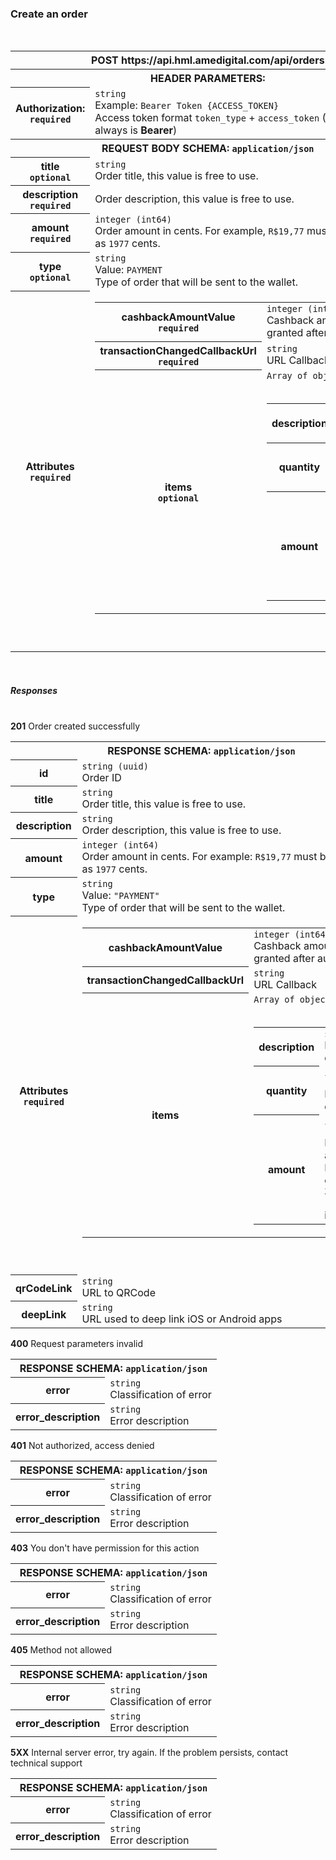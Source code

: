 <section id="criandoOrdem">
  <h3>Create an order</h3>
  <br />
  <div class="table-responsive">
    <table class="table table-bordered">
      <tbody>
        <tr>
          <th class="table-active text-center bg-light" colspan="2">
            <span class="badge badge-primary">POST</span>
            https://api.hml.amedigital.com/api/orders
          </th>
        </tr>
        <tr class="striped">
          <th class="table-active" colspan="2">
            HEADER PARAMETERS:
          </th>
        </tr>
        <tr>
          <th>
            Authorization:
            <br />
            <code>required</code>
          </th>
          <td>
            <code>string</code>
            <br />
            Example: <code>Bearer Token {ACCESS_TOKEN}</code>
            <br />
            Access token format <code>token_type</code> +
            <code>access_token</code> (Token type always is
            <b>Bearer</b>)
          </td>
        </tr>
        <tr>
          <th class="table-active" colspan="2">
            REQUEST BODY SCHEMA:
            <code>application/json</code>
          </th>
        </tr>
        <tr>
          <th>
            title
            <br />
            <code>optional</code>
          </th>
          <td>
            <code>string</code>
            <br />
            Order title, this value is free to use.
          </td>
        </tr>
        <tr>
          <th>
            description
            <br />
            <code>required</code>
          </th>
          <td>
            Order description, this value is free to use.
          </td>
        </tr>
        <tr>
          <th>
            amount
            <br />
            <code>required</code>
          </th>
          <td>
            <code>integer (int64)</code>
            <br />
            Order amount in cents. For example,
            <code>R$19,77</code> must be expressed as
            <code>1977</code> cents.
          </td>
        </tr>
        <tr>
          <th>
            type
            <br />
            <code>optional</code>
          </th>
          <td>
            <code>string</code>
            <br />
            Value: <code>PAYMENT</code> <br />
            Type of order that will be sent to the wallet.
          </td>
        </tr>
        <tr>
          <th>
            Attributes
            <br />
            <code>required</code>
          </th>
          <td>
            <table class="table table-bordered">
              <tbody>
                <tr>
                  <th>
                    cashbackAmountValue
                    <br />
                    <code>required</code>
                  </th>
                  <td>
                    <code>integer (int64)</code>
                    <br />
                    Cashback amount to be granted after
                    authorization
                  </td>
                </tr>
                <tr>
                  <th>
                    transactionChangedCallbackUrl
                    <br />
                    <code>required</code>
                  </th>
                  <td>
                    <code>string </code>
                    <br />URL Callback
                  </td>
                </tr>
                <tr>
                  <th>
                    items
                    <br />
                    <code>optional</code>
                  </th>
                  <td>
                    <code>Array of objects (item)</code>
                    <br />
                    <br />
                    <table class="table table-bordered">
                      <tbody>
                        <tr>
                          <th>description</th>
                          <td>
                            <code>string</code>
                            <br />Item description
                          </td>
                        </tr>
                        <tr>
                          <th>quantity</th>
                          <td>
                            <code>integer (int64)</code>
                            <br />Item quantity
                          </td>
                        </tr>
                        <tr>
                          <th>amount</th>
                          <td>
                            <code>integer (int64)</code>
                            <br />Item amount. For example:
                            <code>3294</code> (R$32,94 in cents)
                          </td>
                        </tr>
                      </tbody>
                    </table>
                  </td>
                </tr>
              </tbody>
            </table>
            <br />
            <br />
          </td>
        </tr>
      </tbody>
    </table>
  </div>
  <br />
  <h5>Responses</h5>
  <br />
  <div class="acoordion" id="accordionExample">
    <div class="card">
      <div class="card-header bg-ame-success text-success" id="heading200Create" data-toggle="collapse"
        data-target="#collapse200Create" aria-expanded="true" aria-controls="collapse200Create">
        <b>201</b> Order created successfully
      </div>
      <div id="collapse200Create" class="collapse show" aria-labelledby="heading200Create">
        <div class="card-body">
          <div class="table-responsive">
            <table class="table table-bordered">
              <tbody>
                <tr>
                  <th class="table-active" colspan="2">
                    RESPONSE SCHEMA: <code>application/json</code>
                  </th>
                </tr>
                <tr>
                  <th>id</th>
                  <td>
                    <code>string (uuid)</code>
                    <br />
                    Order ID
                  </td>
                </tr>
                <tr>
                  <th>title</th>
                  <td>
                    <code>string</code>
                    <br />
                    Order title, this value is free to use.
                  </td>
                </tr>
                <tr>
                  <th>description</th>
                  <td>
                    <code>string</code>
                    <br />
                    Order description, this value is free to use.
                  </td>
                </tr>
                <tr>
                  <th>amount</th>
                  <td>
                    <code>integer (int64)</code>
                    <br />
                    Order amount in cents. For example:
                    <code>R$19,77</code> must be expressed as
                    <code>1977</code>
                    cents.
                  </td>
                </tr>
                <tr>
                  <th>type</th>
                  <td>
                    <code>string</code>
                    <br />
                    Value: <code>"PAYMENT"</code> <br />
                    Type of order that will be sent to the wallet.
                  </td>
                </tr>
                <tr>
                  <th>
                    Attributes
                    <br />
                    <code>required</code>
                  </th>
                  <td>
                    <table class="table table-bordered">
                      <tbody>
                        <tr>
                          <th>
                            cashbackAmountValue
                            <br />
                          </th>
                          <td>
                            <code>integer (int64)</code>
                            <br />
                            Cashback amount to be granted after
                            authorization
                          </td>
                        </tr>
                        <tr>
                          <th>
                            transactionChangedCallbackUrl
                            <br />
                          </th>
                          <td>
                            <code>string </code>
                            <br />URL Callback
                          </td>
                        </tr>
                        <tr>
                          <th>
                            items
                            <br />
                          </th>
                          <td>
                            <code>Array of objects (item)</code>
                            <br />
                            <br />
                            <table class="table table-bordered">
                              <tbody>
                                <tr>
                                  <th>description</th>
                                  <td>
                                    <code>string</code>
                                    <br />Item description
                                  </td>
                                </tr>
                                <tr>
                                  <th>quantity</th>
                                  <td>
                                    <code>integer (int64)</code>
                                    <br />Item quantity
                                  </td>
                                </tr>
                                <tr>
                                  <th>amount</th>
                                  <td>
                                    <code>integer (int64)</code>
                                    <br />Item amount. For
                                    example: <code>3294</code>
                                    (R$32,94 in cents)
                                  </td>
                                </tr>
                              </tbody>
                            </table>
                          </td>
                        </tr>
                      </tbody>
                    </table>
                    <br />
                    <br />
                  </td>
                </tr>
                <tr>
                  <th>qrCodeLink</th>
                  <td>
                    <code>string</code>
                    <br />
                    URL to QRCode
                  </td>
                </tr>
                <tr>
                  <th>deepLink</th>
                  <td>
                    <code>string</code>
                    <br />
                    URL used to deep link iOS or Android apps
                  </td>
                </tr>
              </tbody>
            </table>
          </div>
        </div>
      </div>
    </div>
    <div class="card">
      <div class="card-header bg-ame-danger text-danger" id="heading400Create" data-toggle="collapse"
        data-target="#collapse400Create" aria-expanded="true" aria-controls="collapse400Create">
        <b>400</b> Request parameters invalid
      </div>
      <div id="collapse400Create" class="collapse show" aria-labelledby="heading400Create">
        <div class="card-body">
          <div class="table-responsive">
            <table class="table table-bordered">
              <tbody>
                <tr>
                  <th class="table-active" colspan="2">
                    RESPONSE SCHEMA: <code>application/json</code>
                  </th>
                </tr>
                <tr>
                  <th>error</th>
                  <td>
                    <code>string</code>
                    <br />
                    Classification of error
                  </td>
                </tr>
                <tr>
                  <th>error_description</th>
                  <td>
                    <code>string</code>
                    <br />
                    Error description
                  </td>
                </tr>
              </tbody>
            </table>
          </div>
        </div>
      </div>
    </div>
    <div class="card">
      <div class="card-header bg-ame-danger text-danger" id="heading401Create" data-toggle="collapse"
        data-target="#collapse401Create" aria-expanded="true" aria-controls="collapse401Create">
        <b>401</b> Not authorized, access denied
      </div>
      <div id="collapse401Create" class="collapse show" aria-labelledby="heading401Create">
        <div class="card-body">
          <div class="table-responsive">
            <table class="table table-bordered">
              <tbody>
                <tr>
                  <th class="table-active" colspan="2">
                    RESPONSE SCHEMA: <code>application/json</code>
                  </th>
                </tr>
                <tr>
                  <th>error</th>
                  <td>
                    <code>string</code>
                    <br />
                    Classification of error
                  </td>
                </tr>
                <tr>
                  <th>error_description</th>
                  <td>
                    <code>string</code>
                    <br />
                    Error description
                  </td>
                </tr>
              </tbody>
            </table>
          </div>
        </div>
      </div>
    </div>
    <div class="card">
      <div class="card-header bg-ame-danger text-danger" id="heading403Create" data-toggle="collapse"
        data-target="#collapse403Create" aria-expanded="true" aria-controls="collapse403Create">
        <b>403</b> You don't have permission for this action
      </div>
      <div id="collapse403Create" class="collapse show" aria-labelledby="heading403Create">
        <div class="card-body">
          <div class="table-responsive">
            <table class="table table-bordered">
              <tbody>
                <tr>
                  <th class="table-active" colspan="2">
                    RESPONSE SCHEMA: <code>application/json</code>
                  </th>
                </tr>
                <tr>
                  <th>error</th>
                  <td>
                    <code>string</code>
                    <br />
                    Classification of error
                  </td>
                </tr>
                <tr>
                  <th>error_description</th>
                  <td>
                    <code>string</code>
                    <br />
                    Error description
                  </td>
                </tr>
              </tbody>
            </table>
          </div>
        </div>
      </div>
    </div>
    <div class="card">
      <div class="card-header bg-ame-danger text-danger" id="heading405Create" data-toggle="collapse"
        data-target="#collapse405Create" aria-expanded="true" aria-controls="collapse405Create">
        <b>405</b> Method not allowed
      </div>
      <div id="collapse405Create" class="collapse show" aria-labelledby="heading405Create">
        <div class="card-body">
          <div class="table-responsive">
            <table class="table table-bordered">
              <tbody>
                <tr>
                  <th class="table-active" colspan="2">
                    RESPONSE SCHEMA: <code>application/json</code>
                  </th>
                </tr>
                <tr>
                  <th>error</th>
                  <td>
                    <code>string</code>
                    <br />
                    Classification of error
                  </td>
                </tr>
                <tr>
                  <th>error_description</th>
                  <td>
                    <code>string</code>
                    <br />
                    Error description
                  </td>
                </tr>
              </tbody>
            </table>
          </div>
        </div>
      </div>
    </div>
    <div class="card">
      <div class="card-header bg-ame-danger text-danger" id="heading500Create" data-toggle="collapse"
        data-target="#collapse500Create" aria-expanded="true" aria-controls="collapse500Create">
        <b>5XX</b> Internal server error, try again. If the
        problem persists, contact technical support
      </div>
      <div id="collapse500Create" class="collapse show" aria-labelledby="heading500Create">
        <div class="card-body">
          <div class="table-responsive">
            <table class="table table-bordered">
              <tbody>
                <tr>
                  <th class="table-active" colspan="2">
                    RESPONSE SCHEMA: <code>application/json</code>
                  </th>
                </tr>
                <tr>
                  <th>error</th>
                  <td>
                    <code>string</code>
                    <br />
                    Classification of error
                  </td>
                </tr>
                <tr>
                  <th>error_description</th>
                  <td>
                    <code>string</code>
                    <br />
                    Error description
                  </td>
                </tr>
              </tbody>
            </table>
          </div>
        </div>
      </div>
    </div>
  </div>
</section>
<br />
<br />